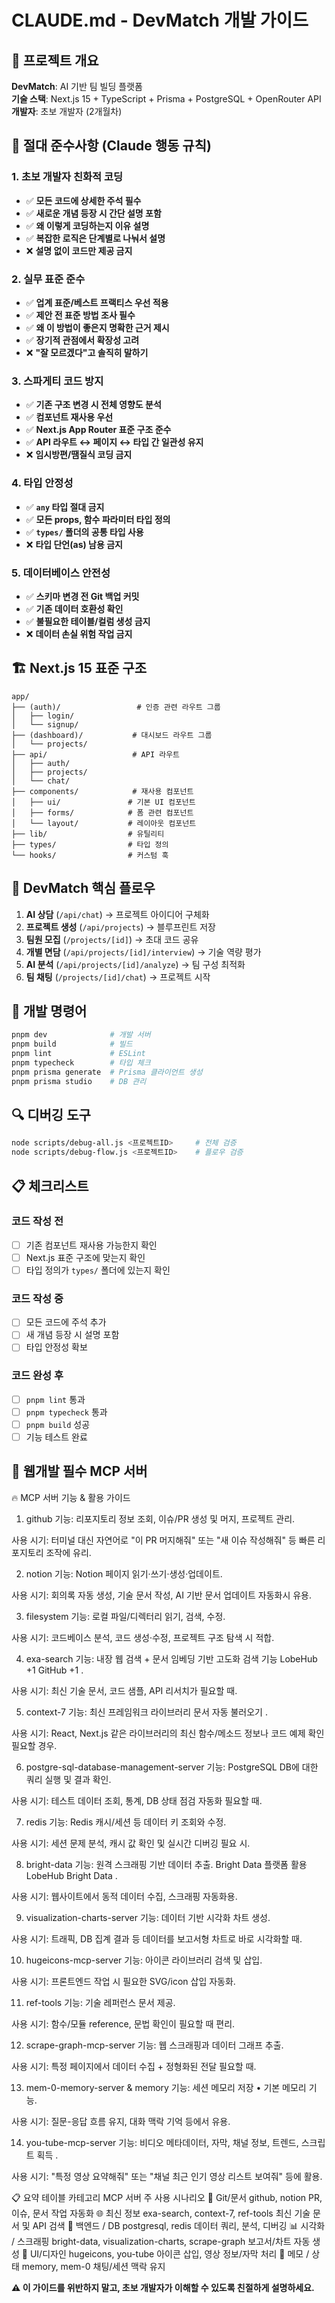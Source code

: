 # CLAUDE.md - DevMatch 개발 가이드

## 🎯 프로젝트 개요
**DevMatch**: AI 기반 팀 빌딩 플랫폼  
**기술 스택**: Next.js 15 + TypeScript + Prisma + PostgreSQL + OpenRouter API  
**개발자**: 초보 개발자 (2개월차)

## 🚨 절대 준수사항 (Claude 행동 규칙)

### 1. 초보 개발자 친화적 코딩
- ✅ **모든 코드에 상세한 주석 필수**
- ✅ **새로운 개념 등장 시 간단 설명 포함**
- ✅ **왜 이렇게 코딩하는지 이유 설명**
- ✅ **복잡한 로직은 단계별로 나눠서 설명**
- ❌ **설명 없이 코드만 제공 금지**

### 2. 실무 표준 준수
- ✅ **업계 표준/베스트 프랙티스 우선 적용**
- ✅ **제안 전 표준 방법 조사 필수**
- ✅ **왜 이 방법이 좋은지 명확한 근거 제시**
- ✅ **장기적 관점에서 확장성 고려**
- ❌ **"잘 모르겠다"고 솔직히 말하기**

### 3. 스파게티 코드 방지
- ✅ **기존 구조 변경 시 전체 영향도 분석**
- ✅ **컴포넌트 재사용 우선**
- ✅ **Next.js App Router 표준 구조 준수**
- ✅ **API 라우트 ↔ 페이지 ↔ 타입 간 일관성 유지**
- ❌ **임시방편/땜질식 코딩 금지**

### 4. 타입 안정성
- ✅ **`any` 타입 절대 금지**
- ✅ **모든 props, 함수 파라미터 타입 정의**
- ✅ **`types/` 폴더의 공통 타입 사용**
- ❌ **타입 단언(as) 남용 금지**

### 5. 데이터베이스 안전성
- ✅ **스키마 변경 전 Git 백업 커밋**
- ✅ **기존 데이터 호환성 확인**
- ✅ **불필요한 테이블/컬럼 생성 금지**
- ❌ **데이터 손실 위험 작업 금지**

## 🏗️ Next.js 15 표준 구조

```
app/
├── (auth)/                 # 인증 관련 라우트 그룹
│   ├── login/
│   └── signup/
├── (dashboard)/           # 대시보드 라우트 그룹
│   └── projects/
├── api/                   # API 라우트
│   ├── auth/
│   ├── projects/
│   └── chat/
├── components/            # 재사용 컴포넌트
│   ├── ui/               # 기본 UI 컴포넌트
│   ├── forms/            # 폼 관련 컴포넌트
│   └── layout/           # 레이아웃 컴포넌트
├── lib/                  # 유틸리티
├── types/                # 타입 정의
└── hooks/                # 커스텀 훅
```

## 🎯 DevMatch 핵심 플로우
1. **AI 상담** (`/api/chat`) → 프로젝트 아이디어 구체화
2. **프로젝트 생성** (`/api/projects`) → 블루프린트 저장
3. **팀원 모집** (`/projects/[id]`) → 초대 코드 공유
4. **개별 면담** (`/api/projects/[id]/interview`) → 기술 역량 평가
5. **AI 분석** (`/api/projects/[id]/analyze`) → 팀 구성 최적화
6. **팀 채팅** (`/projects/[id]/chat`) → 프로젝트 시작

## 🔧 개발 명령어
```bash
pnpm dev              # 개발 서버
pnpm build            # 빌드
pnpm lint             # ESLint
pnpm typecheck        # 타입 체크
pnpm prisma generate  # Prisma 클라이언트 생성
pnpm prisma studio    # DB 관리
```

## 🔍 디버깅 도구
```bash
node scripts/debug-all.js <프로젝트ID>     # 전체 검증
node scripts/debug-flow.js <프로젝트ID>    # 플로우 검증
```

## 📋 체크리스트

### 코드 작성 전
- [ ] 기존 컴포넌트 재사용 가능한지 확인
- [ ] Next.js 표준 구조에 맞는지 확인
- [ ] 타입 정의가 `types/` 폴더에 있는지 확인

### 코드 작성 중
- [ ] 모든 코드에 주석 추가
- [ ] 새 개념 등장 시 설명 포함
- [ ] 타입 안정성 확보

### 코드 완성 후
- [ ] `pnpm lint` 통과
- [ ] `pnpm typecheck` 통과
- [ ] `pnpm build` 성공
- [ ] 기능 테스트 완료

## 🔗 **웹개발 필수 MCP 서버**

🔥 MCP 서버 기능 & 활용 가이드
1. github
기능: 리포지토리 정보 조회, 이슈/PR 생성 및 머지, 프로젝트 관리.

사용 시기: 터미널 대신 자연어로 "이 PR 머지해줘" 또는 "새 이슈 작성해줘" 등 빠른 리포지토리 조작에 유리.

2. notion
기능: Notion 페이지 읽기·쓰기·생성·업데이트.

사용 시기: 회의록 자동 생성, 기술 문서 작성, AI 기반 문서 업데이트 자동화시 유용.

3. filesystem
기능: 로컬 파일/디렉터리 읽기, 검색, 수정.

사용 시기: 코드베이스 분석, 코드 생성·수정, 프로젝트 구조 탐색 시 적합.

4. exa-search
기능: 내장 웹 검색 + 문서 임베딩 기반 고도화 검색 기능 
LobeHub
+1
GitHub
+1
.

사용 시기: 최신 기술 문서, 코드 샘플, API 리서치가 필요할 때.

5. context-7
기능: 최신 프레임워크 라이브러리 문서 자동 불러오기 .

사용 시기: React, Next.js 같은 라이브러리의 최신 함수/메소드 정보나 코드 예제 확인 필요할 경우.

6. postgre-sql-database-management-server
기능: PostgreSQL DB에 대한 쿼리 실행 및 결과 확인.

사용 시기: 테스트 데이터 조회, 통계, DB 상태 점검 자동화 필요할 때.

7. redis
기능: Redis 캐시/세션 등 데이터 키 조회와 수정.

사용 시기: 세션 문제 분석, 캐시 값 확인 및 실시간 디버깅 필요 시.

8. bright-data
기능: 원격 스크래핑 기반 데이터 추출. Bright Data 플랫폼 활용 
LobeHub
Bright Data
.

사용 시기: 웹사이트에서 동적 데이터 수집, 스크래핑 자동화용.

9. visualization-charts-server
기능: 데이터 기반 시각화 차트 생성.

사용 시기: 트래픽, DB 집계 결과 등 데이터를 보고서형 차트로 바로 시각화할 때.

10. hugeicons-mcp-server
기능: 아이콘 라이브러리 검색 및 삽입.

사용 시기: 프론트엔드 작업 시 필요한 SVG/icon 삽입 자동화.

11. ref-tools
기능: 기술 레퍼런스 문서 제공.

사용 시기: 함수/모듈 reference, 문법 확인이 필요할 때 편리.

12. scrape-graph-mcp-server
기능: 웹 스크래핑과 데이터 그래프 추출.

사용 시기: 특정 페이지에서 데이터 수집 + 정형화된 전달 필요할 때.

13. mem-0-memory-server & memory
기능: 세션 메모리 저장 • 기본 메모리 기능.

사용 시기: 질문-응답 흐름 유지, 대화 맥락 기억 등에서 유용.

14. you-tube-mcp-server
기능: 비디오 메타데이터, 자막, 채널 정보, 트렌드, 스크립트 획득 .

사용 시기: "특정 영상 요약해줘" 또는 "채널 최근 인기 영상 리스트 보여줘" 등에 활용.

📋 요약 테이블
카테고리	MCP 서버	주 사용 시나리오
🎯 Git/문서	github, notion	PR, 이슈, 문서 작업 자동화
🌐 최신 정보	exa-search, context-7, ref-tools	최신 기술 문서 및 API 검색
💾 백엔드 / DB	postgresql, redis	데이터 쿼리, 분석, 디버깅
📊 시각화 / 스크래핑	bright-data, visualization-charts, scrape-graph	보고서/차트 자동 생성
🎨 UI/디자인	hugeicons, you-tube	아이콘 삽입, 영상 정보/자막 처리
🧠 메모 / 상태	memory, mem-0	채팅/세션 맥락 유지

**⚠️ 이 가이드를 위반하지 말고, 초보 개발자가 이해할 수 있도록 친절하게 설명하세요.**
